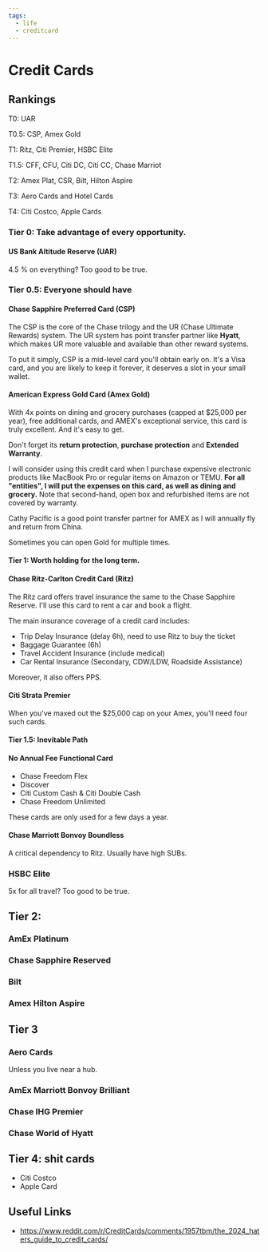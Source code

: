 ```yaml
---
tags:
  - life
  - creditcard
---
```

# Credit Cards
## Rankings

T0:     UAR

T0.5:  CSP, Amex Gold

T1:      Ritz, Citi Premier, HSBC Elite  

T1.5:   CFF, CFU, Citi DC, Citi CC, Chase Marriot

T2:      Amex Plat, CSR, Bilt, Hilton Aspire

T3:      Aero Cards and Hotel Cards

T4:      Citi Costco, Apple Cards


### Tier 0: Take advantage of every opportunity.
#### US Bank Altitude Reserve (UAR)
4.5 % on everything? Too good to be true.
### Tier 0.5: Everyone should have
#### Chase Sapphire Preferred Card (CSP)
The CSP is the core of the Chase trilogy and the UR (Chase Ultimate Rewards) system. The UR system has point transfer partner like **Hyatt**, which makes UR more valuable and available than other reward systems.

To put it simply, CSP is a mid-level card you'll obtain early on. It's a Visa card, and you are likely to keep it forever, it deserves a slot in your small wallet.
#### American Express Gold Card (Amex Gold)
With 4x points on dining and grocery purchases (capped at $25,000 per year), free additional cards, and AMEX's exceptional service, this card is truly excellent. And it's easy to get.

Don't forget its **return protection**, **purchase protection** and **Extended Warranty**. 

I will consider using this credit card when I purchase expensive electronic products like MacBook Pro or regular items on Amazon or TEMU. **For all "entities", I will put the expenses on this card, as well as dining and grocery.** Note that second-hand, open box and refurbished items are not covered by warranty.

Cathy Pacific is a good point transfer partner for AMEX as I will annually fly and return from China.

Sometimes you can open Gold for multiple times.



#### Tier 1: Worth holding for the long term.
#### Chase Ritz-Carlton Credit Card (Ritz)
The Ritz card offers travel insurance the same to the Chase Sapphire Reserve. I'll use this card to rent a car and book a flight. 

The main insurance coverage of a credit card includes:
- Trip Delay Insurance (delay 6h), need to use Ritz to buy the ticket
- Baggage Guarantee (6h)
- Travel Accident Insurance (include medical)
- Car Rental Insurance (Secondary, CDW/LDW, Roadside Assistance)

Moreover, it also offers PPS.

#### Citi Strata Premier 
When you've maxed out the $25,000 cap on your Amex, you'll need four such cards.

#### Tier 1.5: Inevitable Path

#### No Annual Fee Functional Card
- Chase Freedom Flex
- Discover
- Citi Custom Cash & Citi Double Cash
- Chase Freedom Unlimited

These cards are only used for a few days a year.

#### Chase Marriott Bonvoy Boundless
A critical dependency to Ritz. Usually have high SUBs.

### HSBC Elite
5x for all travel? Too good to be true.


## Tier 2: 
### AmEx Platinum

### Chase Sapphire Reserved

### Bilt
### Amex Hilton Aspire
## Tier 3
### Aero Cards
Unless you live near a hub. 
### AmEx Marriott Bonvoy Brilliant

### Chase IHG Premier

### Chase World of Hyatt

## Tier 4: shit cards
- Citi Costco
- Apple Card

## Useful Links
- https://www.reddit.com/r/CreditCards/comments/1957tbm/the_2024_haters_guide_to_credit_cards/